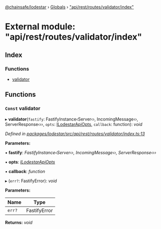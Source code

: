[@chainsafe/lodestar](../README.md) › [Globals](../globals.md) › ["api/rest/routes/validator/index"](_api_rest_routes_validator_index_.md)

# External module: "api/rest/routes/validator/index"

## Index

### Functions

* [validator](_api_rest_routes_validator_index_.md#const-validator)

## Functions

### `Const` validator

▸ **validator**(`fastify`: FastifyInstance‹Server‹›, IncomingMessage‹›, ServerResponse‹››, `opts`: [ILodestarApiOpts](../interfaces/_api_rest_interface_.ilodestarapiopts.md), `callback`: function): *void*

*Defined in [packages/lodestar/src/api/rest/routes/validator/index.ts:13](https://github.com/ChainSafe/lodestar/blob/bbe465408/packages/lodestar/src/api/rest/routes/validator/index.ts#L13)*

**Parameters:**

▪ **fastify**: *FastifyInstance‹Server‹›, IncomingMessage‹›, ServerResponse‹››*

▪ **opts**: *[ILodestarApiOpts](../interfaces/_api_rest_interface_.ilodestarapiopts.md)*

▪ **callback**: *function*

▸ (`err?`: FastifyError): *void*

**Parameters:**

Name | Type |
------ | ------ |
`err?` | FastifyError |

**Returns:** *void*
